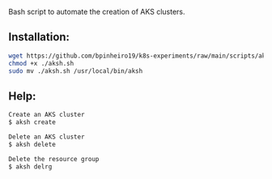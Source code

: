 Bash script to automate the creation of AKS clusters.

## Installation:
```bash
wget https://github.com/bpinheiro19/k8s-experiments/raw/main/scripts/aksh/aksh.sh
chmod +x ./aksh.sh
sudo mv ./aksh.sh /usr/local/bin/aksh
```

## Help:
```bash
Create an AKS cluster
$ aksh create

Delete an AKS cluster
$ aksh delete

Delete the resource group
$ aksh delrg
```